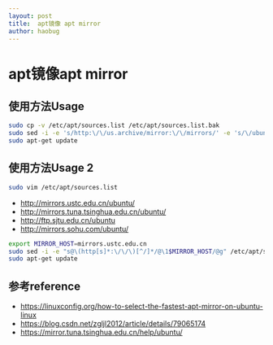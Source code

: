 ```yaml
---
layout: post
title:  apt镜像 apt mirror
author: haobug
---
```


# apt镜像apt mirror



## 使用方法Usage
```bash
sudo cp -v /etc/apt/sources.list /etc/apt/sources.list.bak
sudo sed -i -e 's/http:\/\/us.archive/mirror:\/\/mirrors/' -e 's/\/ubuntu\//\/mirrors.txt/' /etc/apt/sources.list
sudo apt-get update
```
## 使用方法Usage 2
```bash
sudo vim /etc/apt/sources.list
```
* http://mirrors.ustc.edu.cn/ubuntu/
* http://mirrors.tuna.tsinghua.edu.cn/ubuntu/
* http://ftp.sjtu.edu.cn/ubuntu
* http://mirrors.sohu.com/ubuntu/
```bash
export MIRROR_HOST=mirrors.ustc.edu.cn
sudo sed -i -e "s@\(http[s]*:\/\/\)[^/]*/@\1$MIRROR_HOST/@g" /etc/apt/sources.list; grep ubuntu  /etc/apt/sources.list
sudo apt-get update
```


## 参考reference
* https://linuxconfig.org/how-to-select-the-fastest-apt-mirror-on-ubuntu-linux
* https://blog.csdn.net/zgljl2012/article/details/79065174
* https://mirror.tuna.tsinghua.edu.cn/help/ubuntu/
